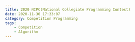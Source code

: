 ```yaml
---
title: 2020 NCPC(National Collegiate Programming Contest)
date: 2020-11-30 17:33:07
category: Competition Programming
tags: 
    - Competition
    - Algorithm 
---
```

